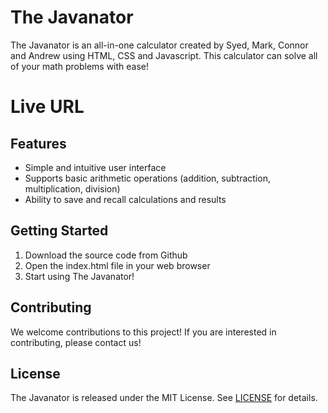 # The Javanator

The Javanator is an all-in-one calculator created by Syed, Mark, Connor and Andrew using HTML, CSS and Javascript. This calculator can solve all of your math problems with ease!

# Live URL


## Features
* Simple and intuitive user interface
* Supports basic arithmetic operations (addition, subtraction, multiplication, division)
* Ability to save and recall calculations and results

## Getting Started

1. Download the source code from Github
2. Open the index.html file in your web browser
3. Start using The Javanator!

## Contributing

We welcome contributions to this project! If you are interested in contributing, please contact us!

## License

The Javanator is released under the MIT License. See [LICENSE](LICENSE) for details.
